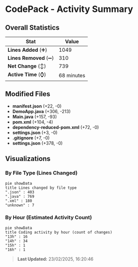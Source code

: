 # CodePack - Activity Summary 

## Overall Statistics

| Stat                   | Value                                                             |
| ---------------------- | ----------------------------------------------------------------- |
| **Lines Added** (➕)   | 1049                                          |
| **Lines Removed** (➖) | 310                                        |
| **Net Change** (↕)    | 739                |
| **Active Time** (⌚)   | 68 minutes |


## Modified Files
- **manifest.json** (+22, -0)
- **DemoApp.java** (+306, -213)
- **Main.java** (+157, -93)
- **pom.xml** (+104, -4)
- **dependency-reduced-pom.xml** (+72, -0)
- **settings.json** (+3, -0)
- **.gitignore** (+7, -0)
- **settings.json** (+378, -0)

## Visualizations

### By File Type (Lines Changed)

```mermaid
pie showData
title Lines changed by file type
".json" : 403
".java" : 769
".xml" : 180
"unknown" : 7
```

### By Hour (Estimated Activity Count)

```mermaid
pie showData
title Coding activity by hour (count of changes)
"13h" : 16
"14h" : 34
"15h" : 1
"16h" : 1
```


> **Last Updated:** 23/02/2025, 16:20:46